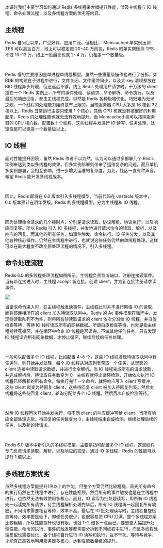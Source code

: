 本课时我们主要学习如何通过 Redis 多线程来大幅提升性能，涉及主线程与 IO 线程、命令处理流程，以及多线程方案的优劣等内容。

主线程
---

Redis 自问世以来，广受好评，应用广泛。但相比， Memcached 单实例压测 TPS 可以高达百万，线上可以稳定跑 20\~40 万而言，Redis 的单实例压测 TPS 不过 10\~12 万，线上一般最高也就 2\~4 万，仍相差一个数量级。

<br />

Redis 慢的主要原因是单进程单线程模型。虽然一些重量级操作也进行了分拆，如 RDB 的构建在子进程中进行，文件关闭、文件缓冲同步，以及大 key 清理都放在 BIO 线程异步处理，但还远远不够。线上 Redis 处理用户请求时，十万级的 client 挂在一个 Redis 实例上，所有的事件处理、读请求、命令解析、命令执行，以及最后的响应回复，都由主线程完成，纵然是 Redis 各种极端优化，巧妇难为无米之炊，一个线程的处理能力始终是有上限的。当前服务器 CPU 大多是 16 核到 32 核以上，Redis 日常运行主要只使用 1 个核心，其他 CPU 核就没有被很好的利用起来，Redis 的处理性能也就无法有效地提升。而 Memcached 则可以按照服务器的 CPU 核心数，配置数十个线程，这些线程并发进行 IO 读写、任务处理，处理性能可以提高一个数量级以上。

IO 线程
-----

面对性能提升困境，虽然 Redis 作者不以为然，认为可以通过多部署几个 Redis 实例来达到类似多线程的效果。但多实例部署则带来了运维复杂的问题，而且单机多实例部署，会相互影响，进一步增大运维的复杂度。为此，社区一直有种声音，希望 Redis 能开发多线程版本。

<br />

因此，Redis 即将在 6.0 版本引入多线程模型，当前代码在 unstable 版本中，6.0 版本预计在明年发版。Redis 的多线程模型，分为主线程和 IO 线程。

<br />

因为处理命令请求的几个耗时点，分别是请求读取、协议解析、协议执行，以及响应回复等。所以 Redis 引入 IO 多线程，并发地进行请求命令的读取、解析，以及响应的回复。而其他的所有任务，如事件触发、命令执行、IO 任务分发，以及其他各种核心操作，仍然在主线程中进行，也就说这些任务仍然由单线程处理。这样可以在最大程度不改变原处理流程的情况下，引入多线程。

命令处理流程
------

Redis 6.0 的多线程处理流程如图所示。主线程负责监听端口，注册连接读事件。当有新连接进入时，主线程 accept 新连接，创建 client，并为新连接注册请求读事件。

![](http://s0.lgstatic.com/i/image2/M01/AB/F1/CgotOV3XnXSAKWxbAACUrOrLfBg597.png)

当请求命令进入时，在主线程触发读事件，主线程此时并不进行网络 IO 的读取，而将该连接所在的 client 加入待读取队列中。Redis 的 Ae 事件模型在循环中，发现待读取队列不为空，则将所有待读取请求的 client 依次分派给 IO 线程，并自旋检查等待，等待 IO 线程读取所有的网络数据。所谓自旋检查等待，也就是指主线程持续死循环，并在循环中检查 IO 线程是否读完，不做其他任何任务。只有发现 IO 线程读完所有网络数据，才停止循环，继续后续的任务处理。

<br />

一般可以配置多个 IO 线程，比如配置 4\~8 个，这些 IO 线程发现待读取队列中有任务时，则开始并发处理。每个 IO 线程从对应列表获取一个任务，从里面的 client 连接中读取请求数据，并进行命令解析。当 IO 线程完成所有的请求读取，并完成解析后，待读取任务数变为 0。主线程就停止循环检测，开始依次执行 IO 线程已经解析的所有命令，每执行完毕一个命令，就将响应写入 client 写缓冲，这些 client 就变为待回复 client，这些待回复 client 被加入待回复列表。然后主线程将这些待回复 client，轮询分配给多个 IO 线程。然后再次自旋检测等待。

<br />

然后 IO 线程再次开始并发执行，将不同 client 的响应缓冲写给 client。当所有响应全部处理完后，待回复的任务数变为 0，主线程结束自旋检测，继续处理后续的任务，以及新的读请求。

<br />

Redis 6.0 版本中新引入的多线程模型，主要是指可配置多个 IO 线程，这些线程专门负责请求读取、解析，以及响应的回复。通过 IO 多线程，Redis 的性能可以提升 1 倍以上。

多线程方案优劣
-------

虽然多线程方案能提升1倍以上的性能，但整个方案仍然比较粗糙。首先所有命令的执行仍然在主线程中进行，存在性能瓶颈。然后所有的事件触发也是在主线程中进行，也依然无法有效使用多核心。而且，IO 读写为批处理读写，即所有 IO 线程先一起读完所有请求，待主线程解析处理完毕后，所有 IO 线程再一起回复所有响应，不同请求需要相互等待，效率不高。最后在 IO 批处理读写时，主线程自旋检测等待，效率更是低下，即便任务很少，也很容易把 CPU 打满。整个多线程方案比较粗糙，所以性能提升也很有限，也就 1\~2 倍多一点而已。要想更大幅提升处理性能，命令的执行、事件的触发等都需要分拆到不同线程中进行，而且多线程处理模型也需要优化，各个线程自行进行 IO 读写和执行，互不干扰、等待与竞争，才能真正高效地利用服务器多核心，达到性能数量级的提升。  

<br />

